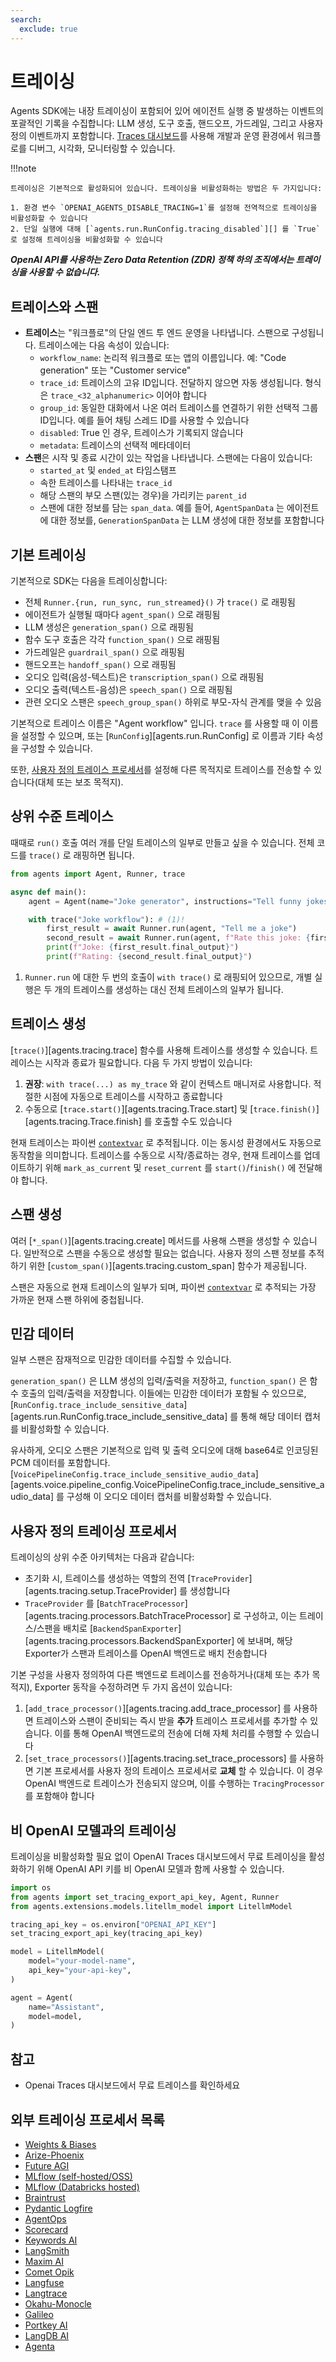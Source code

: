 ```yaml
---
search:
  exclude: true
---
```

# 트레이싱

Agents SDK에는 내장 트레이싱이 포함되어 있어 에이전트 실행 중 발생하는 이벤트의 포괄적인 기록을 수집합니다: LLM 생성, 도구 호출, 핸드오프, 가드레일, 그리고 사용자 정의 이벤트까지 포함합니다. [Traces 대시보드](https://platform.openai.com/traces)를 사용해 개발과 운영 환경에서 워크플로를 디버그, 시각화, 모니터링할 수 있습니다.

!!!note

    트레이싱은 기본적으로 활성화되어 있습니다. 트레이싱을 비활성화하는 방법은 두 가지입니다:

    1. 환경 변수 `OPENAI_AGENTS_DISABLE_TRACING=1`를 설정해 전역적으로 트레이싱을 비활성화할 수 있습니다
    2. 단일 실행에 대해 [`agents.run.RunConfig.tracing_disabled`][] 를 `True` 로 설정해 트레이싱을 비활성화할 수 있습니다

***OpenAI API를 사용하는 Zero Data Retention (ZDR) 정책 하의 조직에서는 트레이싱을 사용할 수 없습니다.***

## 트레이스와 스팬

-   **트레이스**는 "워크플로"의 단일 엔드 투 엔드 운영을 나타냅니다. 스팬으로 구성됩니다. 트레이스에는 다음 속성이 있습니다:
    -   `workflow_name`: 논리적 워크플로 또는 앱의 이름입니다. 예: "Code generation" 또는 "Customer service"
    -   `trace_id`: 트레이스의 고유 ID입니다. 전달하지 않으면 자동 생성됩니다. 형식은 `trace_<32_alphanumeric>` 이어야 합니다
    -   `group_id`: 동일한 대화에서 나온 여러 트레이스를 연결하기 위한 선택적 그룹 ID입니다. 예를 들어 채팅 스레드 ID를 사용할 수 있습니다
    -   `disabled`: True 인 경우, 트레이스가 기록되지 않습니다
    -   `metadata`: 트레이스의 선택적 메타데이터
-   **스팬**은 시작 및 종료 시간이 있는 작업을 나타냅니다. 스팬에는 다음이 있습니다:
    -   `started_at` 및 `ended_at` 타임스탬프
    -   속한 트레이스를 나타내는 `trace_id`
    -   해당 스팬의 부모 스팬(있는 경우)을 가리키는 `parent_id`
    -   스팬에 대한 정보를 담는 `span_data`. 예를 들어, `AgentSpanData` 는 에이전트에 대한 정보를, `GenerationSpanData` 는 LLM 생성에 대한 정보를 포함합니다

## 기본 트레이싱

기본적으로 SDK는 다음을 트레이싱합니다:

-   전체 `Runner.{run, run_sync, run_streamed}()` 가 `trace()` 로 래핑됨
-   에이전트가 실행될 때마다 `agent_span()` 으로 래핑됨
-   LLM 생성은 `generation_span()` 으로 래핑됨
-   함수 도구 호출은 각각 `function_span()` 으로 래핑됨
-   가드레일은 `guardrail_span()` 으로 래핑됨
-   핸드오프는 `handoff_span()` 으로 래핑됨
-   오디오 입력(음성-텍스트)은 `transcription_span()` 으로 래핑됨
-   오디오 출력(텍스트-음성)은 `speech_span()` 으로 래핑됨
-   관련 오디오 스팬은 `speech_group_span()` 하위로 부모-자식 관계를 맺을 수 있음

기본적으로 트레이스 이름은 "Agent workflow" 입니다. `trace` 를 사용할 때 이 이름을 설정할 수 있으며, 또는 [`RunConfig`][agents.run.RunConfig] 로 이름과 기타 속성을 구성할 수 있습니다.

또한, [사용자 정의 트레이스 프로세서](#custom-tracing-processors)를 설정해 다른 목적지로 트레이스를 전송할 수 있습니다(대체 또는 보조 목적지).

## 상위 수준 트레이스

때때로 `run()` 호출 여러 개를 단일 트레이스의 일부로 만들고 싶을 수 있습니다. 전체 코드를 `trace()` 로 래핑하면 됩니다.

```python
from agents import Agent, Runner, trace

async def main():
    agent = Agent(name="Joke generator", instructions="Tell funny jokes.")

    with trace("Joke workflow"): # (1)!
        first_result = await Runner.run(agent, "Tell me a joke")
        second_result = await Runner.run(agent, f"Rate this joke: {first_result.final_output}")
        print(f"Joke: {first_result.final_output}")
        print(f"Rating: {second_result.final_output}")
```

1. `Runner.run` 에 대한 두 번의 호출이 `with trace()` 로 래핑되어 있으므로, 개별 실행은 두 개의 트레이스를 생성하는 대신 전체 트레이스의 일부가 됩니다.

## 트레이스 생성

[`trace()`][agents.tracing.trace] 함수를 사용해 트레이스를 생성할 수 있습니다. 트레이스는 시작과 종료가 필요합니다. 다음 두 가지 방법이 있습니다:

1. **권장**: `with trace(...) as my_trace` 와 같이 컨텍스트 매니저로 사용합니다. 적절한 시점에 자동으로 트레이스를 시작하고 종료합니다
2. 수동으로 [`trace.start()`][agents.tracing.Trace.start] 및 [`trace.finish()`][agents.tracing.Trace.finish] 를 호출할 수도 있습니다

현재 트레이스는 파이썬 [`contextvar`](https://docs.python.org/3/library/contextvars.html) 로 추적됩니다. 이는 동시성 환경에서도 자동으로 동작함을 의미합니다. 트레이스를 수동으로 시작/종료하는 경우, 현재 트레이스를 업데이트하기 위해 `mark_as_current` 및 `reset_current` 를 `start()`/`finish()` 에 전달해야 합니다.

## 스팬 생성

여러 [`*_span()`][agents.tracing.create] 메서드를 사용해 스팬을 생성할 수 있습니다. 일반적으로 스팬을 수동으로 생성할 필요는 없습니다. 사용자 정의 스팬 정보를 추적하기 위한 [`custom_span()`][agents.tracing.custom_span] 함수가 제공됩니다.

스팬은 자동으로 현재 트레이스의 일부가 되며, 파이썬 [`contextvar`](https://docs.python.org/3/library/contextvars.html) 로 추적되는 가장 가까운 현재 스팬 하위에 중첩됩니다.

## 민감 데이터

일부 스팬은 잠재적으로 민감한 데이터를 수집할 수 있습니다.

`generation_span()` 은 LLM 생성의 입력/출력을 저장하고, `function_span()` 은 함수 호출의 입력/출력을 저장합니다. 이들에는 민감한 데이터가 포함될 수 있으므로, [`RunConfig.trace_include_sensitive_data`][agents.run.RunConfig.trace_include_sensitive_data] 를 통해 해당 데이터 캡처를 비활성화할 수 있습니다.

유사하게, 오디오 스팬은 기본적으로 입력 및 출력 오디오에 대해 base64로 인코딩된 PCM 데이터를 포함합니다. [`VoicePipelineConfig.trace_include_sensitive_audio_data`][agents.voice.pipeline_config.VoicePipelineConfig.trace_include_sensitive_audio_data] 를 구성해 이 오디오 데이터 캡처를 비활성화할 수 있습니다.

## 사용자 정의 트레이싱 프로세서

트레이싱의 상위 수준 아키텍처는 다음과 같습니다:

-   초기화 시, 트레이스를 생성하는 역할의 전역 [`TraceProvider`][agents.tracing.setup.TraceProvider] 를 생성합니다
-   `TraceProvider` 를 [`BatchTraceProcessor`][agents.tracing.processors.BatchTraceProcessor] 로 구성하고, 이는 트레이스/스팬을 배치로 [`BackendSpanExporter`][agents.tracing.processors.BackendSpanExporter] 에 보내며, 해당 Exporter가 스팬과 트레이스를 OpenAI 백엔드로 배치 전송합니다

기본 구성을 사용자 정의하여 다른 백엔드로 트레이스를 전송하거나(대체 또는 추가 목적지), Exporter 동작을 수정하려면 두 가지 옵션이 있습니다:

1. [`add_trace_processor()`][agents.tracing.add_trace_processor] 를 사용하면 트레이스와 스팬이 준비되는 즉시 받을 **추가** 트레이스 프로세서를 추가할 수 있습니다. 이를 통해 OpenAI 백엔드로의 전송에 더해 자체 처리를 수행할 수 있습니다
2. [`set_trace_processors()`][agents.tracing.set_trace_processors] 를 사용하면 기본 프로세서를 사용자 정의 트레이스 프로세서로 **교체** 할 수 있습니다. 이 경우 OpenAI 백엔드로 트레이스가 전송되지 않으며, 이를 수행하는 `TracingProcessor` 를 포함해야 합니다

## 비 OpenAI 모델과의 트레이싱

트레이싱을 비활성화할 필요 없이 OpenAI Traces 대시보드에서 무료 트레이싱을 활성화하기 위해 OpenAI API 키를 비 OpenAI 모델과 함께 사용할 수 있습니다.

```python
import os
from agents import set_tracing_export_api_key, Agent, Runner
from agents.extensions.models.litellm_model import LitellmModel

tracing_api_key = os.environ["OPENAI_API_KEY"]
set_tracing_export_api_key(tracing_api_key)

model = LitellmModel(
    model="your-model-name",
    api_key="your-api-key",
)

agent = Agent(
    name="Assistant",
    model=model,
)
```

## 참고
- Openai Traces 대시보드에서 무료 트레이스를 확인하세요

## 외부 트레이싱 프로세서 목록

-   [Weights & Biases](https://weave-docs.wandb.ai/guides/integrations/openai_agents)
-   [Arize-Phoenix](https://docs.arize.com/phoenix/tracing/integrations-tracing/openai-agents-sdk)
-   [Future AGI](https://docs.futureagi.com/future-agi/products/observability/auto-instrumentation/openai_agents)
-   [MLflow (self-hosted/OSS)](https://mlflow.org/docs/latest/tracing/integrations/openai-agent)
-   [MLflow (Databricks hosted)](https://docs.databricks.com/aws/en/mlflow/mlflow-tracing#-automatic-tracing)
-   [Braintrust](https://braintrust.dev/docs/guides/traces/integrations#openai-agents-sdk)
-   [Pydantic Logfire](https://logfire.pydantic.dev/docs/integrations/llms/openai/#openai-agents)
-   [AgentOps](https://docs.agentops.ai/v1/integrations/agentssdk)
-   [Scorecard](https://docs.scorecard.io/docs/documentation/features/tracing#openai-agents-sdk-integration)
-   [Keywords AI](https://docs.keywordsai.co/integration/development-frameworks/openai-agent)
-   [LangSmith](https://docs.smith.langchain.com/observability/how_to_guides/trace_with_openai_agents_sdk)
-   [Maxim AI](https://www.getmaxim.ai/docs/observe/integrations/openai-agents-sdk)
-   [Comet Opik](https://www.comet.com/docs/opik/tracing/integrations/openai_agents)
-   [Langfuse](https://langfuse.com/docs/integrations/openaiagentssdk/openai-agents)
-   [Langtrace](https://docs.langtrace.ai/supported-integrations/llm-frameworks/openai-agents-sdk)
-   [Okahu-Monocle](https://github.com/monocle2ai/monocle)
-   [Galileo](https://v2docs.galileo.ai/integrations/openai-agent-integration#openai-agent-integration)
-   [Portkey AI](https://portkey.ai/docs/integrations/agents/openai-agents)
-   [LangDB AI](https://docs.langdb.ai/getting-started/working-with-agent-frameworks/working-with-openai-agents-sdk)
-   [Agenta](https://docs.agenta.ai/observability/integrations/openai-agents)